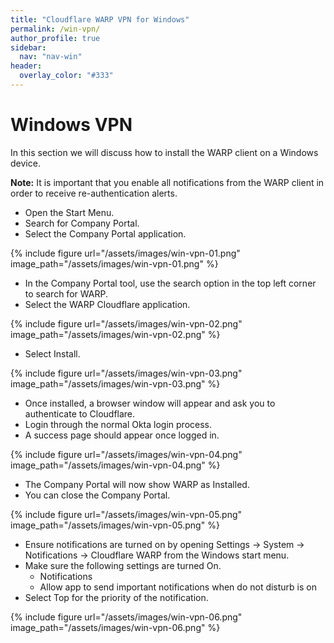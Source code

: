 ```yaml
---
title: "Cloudflare WARP VPN for Windows"
permalink: /win-vpn/
author_profile: true
sidebar:
  nav: "nav-win"
header:
  overlay_color: "#333"
---
```


# Windows VPN

In this section we will discuss how to install the WARP client on a Windows device.

__Note:__ It is important that you enable all notifications from the WARP client in order to receive re-authentication alerts.

* Open the Start Menu.
* Search for Company Portal.
* Select the Company Portal application.

{% include figure url="/assets/images/win-vpn-01.png" image_path="/assets/images/win-vpn-01.png" %}

* In the Company Portal tool, use the search option in the top left corner to search for WARP.
* Select the WARP Cloudflare application.

{% include figure url="/assets/images/win-vpn-02.png" image_path="/assets/images/win-vpn-02.png" %}

* Select Install.

{% include figure url="/assets/images/win-vpn-03.png" image_path="/assets/images/win-vpn-03.png" %}

* Once installed, a browser window will appear and ask you to authenticate to Cloudflare.
* Login through the normal Okta login process.
* A success page should appear once logged in.

{% include figure url="/assets/images/win-vpn-04.png" image_path="/assets/images/win-vpn-04.png" %}

* The Company Portal will now show WARP as Installed.
* You can close the Company Portal.

{% include figure url="/assets/images/win-vpn-05.png" image_path="/assets/images/win-vpn-05.png" %}

* Ensure notifications are turned on by opening Settings -> System -> Notifications -> Cloudflare WARP from the Windows start menu. 
* Make sure the following settings are turned On.
  * Notifications
  * Allow app to send important notifications when do not disturb is on 
* Select Top for the priority of the notification.

{% include figure url="/assets/images/win-vpn-06.png" image_path="/assets/images/win-vpn-06.png" %}